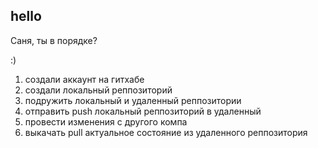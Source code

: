 ## hello

Саня, ты в порядке?

:)

1. создали аккаунт на гитхабе
2. создали локальный реппозиторий
3. подружить локальный и удаленный реппозитории
4. отправить push локальный реппозиторий в удаленный 
5. провести изменения с другого компа
6. выкачать pull актуальное состояние из удаленного реппозитория
